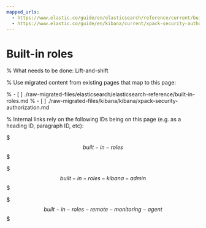 ```yaml
---
mapped_urls:
  - https://www.elastic.co/guide/en/elasticsearch/reference/current/built-in-roles.html
  - https://www.elastic.co/guide/en/kibana/current/xpack-security-authorization.html
---
```


# Built-in roles

% What needs to be done: Lift-and-shift

% Use migrated content from existing pages that map to this page:

% - [ ] ./raw-migrated-files/elasticsearch/elasticsearch-reference/built-in-roles.md
% - [ ] ./raw-migrated-files/kibana/kibana/xpack-security-authorization.md

% Internal links rely on the following IDs being on this page (e.g. as a heading ID, paragraph ID, etc):

$$$built-in-roles$$$

$$$built-in-roles-kibana-admin$$$

$$$built-in-roles-remote-monitoring-agent$$$